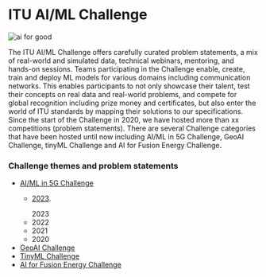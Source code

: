 # ITU AI/ML Challenge
![ai for good](https://github.com/Carolynshexiu/AI-ML-in-5G-Challenge.github.io/assets/162329150/19005290-7d84-45cc-b252-d1bab804dd62)


The ITU AI/ML Challenge offers carefully curated problem statements, a mix of real-world and simulated data, technical webinars, mentoring, and hands-on sessions. Teams participating in the Challenge enable, create, train and deploy ML models for various domains including communication networks. This enables participants to not only showcase their talent, test their concepts on real data and real-world problems, and compete for global recognition including prize money and certificates, but also enter the world of ITU standards by mapping their solutions to our specifications.
Since the start of the Challenge in 2020, we have hosted more than xx competitions (problem statements). There are several Challenge categories that have been hosted until now including AI/ML in 5G Challenge, GeoAI Challenge, tinyML Challenge and AI for Fusion Energy Challenge.
<div class="sidebar">
    <h3>Challenge themes and problem statements</h3>
   <ul>
        <li><a href="#AI/ML in 5G Challenge">AI/ML in 5G Challenge</a></li>
           <ul>
          <li> <p><a href="[https://example.com](https://www.itu.int/en/ITU-T/AI/challenge/2020/Pages/default.aspx)">2023</a>.</p> 2023</li>
          <li>2022</li>
          <li>2021</li>
          <li>2020</li>
           </ul>
        <li><a href="#GeoAI Challenge">GeoAI Challenge</a></li> 
        <li><a href="#TinyML Challenge">TinyML Challenge</a></li>
        <li><a href="#AI for Fusion Energy Challenge">AI for Fusion Energy Challenge</a></li>
    </ul>
</div>
